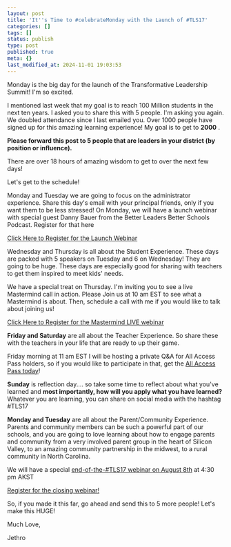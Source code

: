 ```yaml
---
layout: post
title: 'It''s Time to #celebrateMonday with the Launch of #TLS17'
categories: []
tags: []
status: publish
type: post
published: true
meta: {}
last_modified_at: 2024-11-01 19:03:53
---
```


Monday is the big day for the launch of the Transformative Leadership Summit! I'm so excited.

I mentioned last week that my goal is to reach 100 Million students in the next ten years. I asked you to share this with 5 people. I'm asking you again. We doubled attendance since I last emailed you. Over 
1000 people have signed up for this amazing learning experience! My goal is to get to 
**2000**
.

**Please forward this post to 5 people that are leaders in your district (by position or influence).**

There are over 18 hours of amazing wisdom to get to over the next few days!

Let's get to the schedule!

Monday and Tuesday we are going to focus on the administrator experience. Share this day's email with your principal friends, only if you want them to be less stressed! 
On Monday, we will have a launch webinar with special guest Danny Bauer from the Better Leaders Better Schools Podcast. Register for that here

[Click Here to Register for the Launch Webinar](https://gc319.infusionsoft.com/app/linkClick/3765/423d03e154800c46/90335/fb7a218dd28ba207)

Wednesday and Thursday is all about the Student Experience. These days are packed with 5 speakers on Tuesday and 6 on Wednesday! They are going to be huge. These days are especially good for sharing with teachers to get them inspired to meet kids' needs.

We have a special treat on Thursday. I'm inviting you to see a live Mastermind call in action. Please Join us at 10 am EST to see what a Mastermind is about. Then, schedule a call with me if you would like to talk about joining us!

[Click Here to Register for the Mastermind LIVE webinar](https://gc319.infusionsoft.com/app/linkClick/3763/9c233fe76cbe5ae7/90335/fb7a218dd28ba207)

**Friday and Saturday**
 are all about the Teacher Experience. So share these with the teachers in your life that are ready to up their game.

Friday morning at 11 am EST I will be hosting a private Q&A for All Access Pass holders, so if you would like to participate in that, get the 
[All Access Pass today](https://gc319.infusionsoft.com/app/linkClick/3767/c0fc6598ec204fee/90335/fb7a218dd28ba207)!

**Sunday**
 is reflection day.... so take some time to reflect about what you've learned and 
**most importantly, how will you apply what you have learned?**
 Whatever you are learning, you can share on social media with the hashtag #TLS17

**Monday and Tuesday**
 are all about the Parent/Community Experience. Parents and community members can be such a powerful part of our schools, and you are going to love learning about how to engage parents and community from a very involved parent group in the heart of Silicon Valley, to an amazing community partnership in the midwest, to a rural community in North Carolina.

We will have a special 
[end-of-the-#TLS17 webinar on August 8th](https://gc319.infusionsoft.com/app/linkClick/3769/83684677bd886bf0/90335/fb7a218dd28ba207) at 4:30 pm AKST

[Register for the closing webinar!](https://gc319.infusionsoft.com/app/linkClick/3771/8f292874ad2b58d5/90335/fb7a218dd28ba207)

So, if you made it this far, go ahead and send this to 5 more people! Let's make this HUGE!

Much Love,

Jethro

